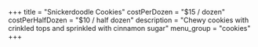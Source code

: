 +++
title = "Snickerdoodle Cookies"
costPerDozen = "$15 / dozen"
costPerHalfDozen = "$10 / half dozen"
description = "Chewy cookies with crinkled tops and sprinkled with cinnamon sugar"
menu_group = "cookies"
+++

